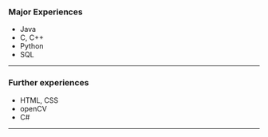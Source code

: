 
### Major Experiences

* Java
* C, C++
* Python
* SQL

---

### Further experiences

* HTML, CSS
* openCV
* C#

---
